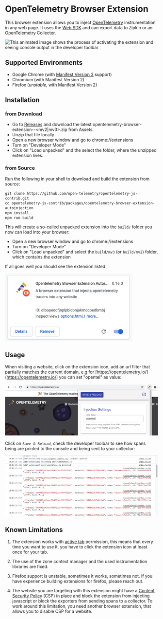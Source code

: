 # OpenTelemetry Browser Extension

This browser extension allows you to inject [OpenTelemetry](https://opentelemetry.io/) instrumentation in any web page. It uses the [Web SDK](https://github.com/open-telemetry/opentelemetry-js/tree/main/packages/opentelemetry-web) and can export data to Zipkin or an OpenTelemetry Collector.

![This animated image shows the process of activating the extension and seeing console output in the developer toolbar](./images/inject-opentelemetry.gif)

## Supported Environments

* Google Chrome (with [Manifest Version 3](https://developer.chrome.com/docs/extensions/mv3/intro/) support)
* Chromium (with Manifest Version 2)
* Firefox (*unstable*, with Manifest Version 2)

## Installation

### from Download

* Go to [Releases](https://github.com/svrnm/opentelemetry-browser-extension/releases) and download the latest opentelemetry-browser-extension-<version>-<mv2|mv3>.zip from Assets. 
* Unzip that file locally
* Open a new browser window and go to chrome://extensions
* Turn on "Developer Mode"
* Click on "Load unpacked" and the select the folder, where the unzipped extension lives. 
### from Source

Run the following in your shell to download and build the extension from source:

```shell
git clone https://github.com/open-telemetry/opentelemetry-js-contrib.git
cd opentelemetry-js-contrib/packages/opentelemetry-browser-extension-autoinjection
npm install
npm run build
```

This will create a so-called unpacked extension into the `build/` folder you now can load into your browser: 

* Open a new browser window and go to chrome://extensions
* Turn on "Developer Mode"
* Click on "Load unpacked" and select the `build/mv3` (or `build/mv2`) folder, which contains the extension

If all goes well you should see the extension listed:

![This image shows the extension being installed in chrome://extensions](./images/extensionCard.png)

## Usage

When visiting a website, click on the extension icon, add an url filter that partially matches the current domain, e.g for [https://opentelemetry.io/](https://opentelemetry.io/) you can set "opentel" as value:

![This image shows an open extension popup with url filter set to "opentel"](./images/popup.png)

Click on `Save & Reload`, check the developer toolbar to see how spans being are printed to the console and being sent to your collector:

![This image shows spans being printed into the console of the developer toolbar for opentelemetry.io](./images/console.png)

## Known Limitations

1. The extension works with [active tab](https://developer.chrome.com/docs/extensions/mv3/manifest/activeTab/) permission, this means that every time you want to use it, you have to click the extension icon at least once for your tab.

2. The use of the zone context manager and the used instrumentation libraries are fixed.

3. Firefox support is unstable, sometimes it works, sometimes not. If you have experience building extensions for firefox, please reach out.

4. The website you are targeting with this extension might have a [Content Security Policy](https://developer.mozilla.org/en-US/docs/Web/HTTP/Headers/Content-Security-Policy) (CSP) in place and block the extension from injecting javascript or block the exporters from sending spans to a collector. To work around this limitation, you need another browser extension, that allows you to disable CSP for a website.

